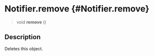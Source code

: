 Notifier.remove {#Notifier.remove}
===============

> void **remove** ()

Description
-----------

Deletes this object.
